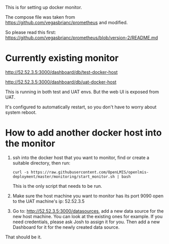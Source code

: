 This is for setting up docker monitor.

The compose file was taken from https://github.com/vegasbrianc/prometheus and modified.

So please read this first: https://github.com/vegasbrianc/prometheus/blob/version-2/README.md

# Currently existing monitor

http://52.52.3.5:3000/dashboard/db/test-docker-host

http://52.52.3.5:3000/dashboard/db/uat-docker-host

This is running in both test and UAT envs. But the web UI is exposed from UAT.

It's configured to automatically restart, so you don't have to worry about system reboot.

# How to add another docker host into the monitor

1.  ssh into the docker host that you want to monitor, find or create a suitable directory, then run:

    `curl -s https://raw.githubusercontent.com/OpenLMIS/openlmis-deployment/master/monitoring/start_monitor.sh | bash`

    This is the only script that needs to be run.

2.  Make sure the host machine you want to monitor has its port 9090 open to the UAT machine's ip: 52.52.3.5 

3.  Go to: http://52.52.3.5:3000/datasources, add a new data source for the new host machine. 
    You can look at the existing ones for example. If you need credentials, please ask Josh to assign it for you. 
    Then add a new Dashboard for it for the newly created data source.

That should be it.